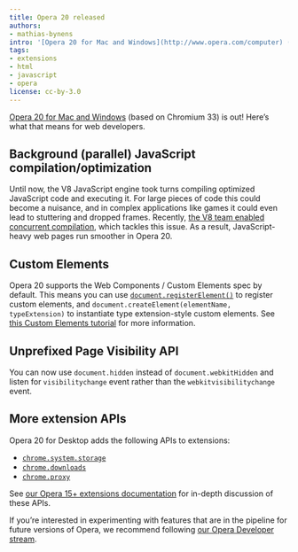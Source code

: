 ```yaml
---
title: Opera 20 released
authors:
- mathias-bynens
intro: '[Opera 20 for Mac and Windows](http://www.opera.com/computer) (based on Chromium 33) is out! Here’s what that means for web developers.'
tags:
- extensions
- html
- javascript
- opera
license: cc-by-3.0
---
```


[Opera 20 for Mac and Windows](http://www.opera.com/computer) (based on Chromium 33) is out! Here’s what that means for web developers.

## Background (parallel) JavaScript compilation/optimization

Until now, the V8 JavaScript engine took turns compiling optimized JavaScript code and executing it. For large pieces of code this could become a nuisance, and in complex applications like games it could even lead to stuttering and dropped frames. Recently, [the V8 team enabled concurrent compilation](http://blog.chromium.org/2014/02/compiling-in-background-for-smoother.html), which tackles this issue. As a result, JavaScript-heavy web pages run smoother in Opera 20.

## Custom Elements

Opera 20 supports the Web Components / Custom Elements spec by default. This means you can use [`document.registerElement()`](http://w3c.github.io/webcomponents/spec/custom/#extensions-to-document-interface-to-register) to register custom elements, and `document.createElement(elementName, typeExtension)` to instantiate type extension-style custom elements. See [this Custom Elements tutorial](http://www.html5rocks.com/en/tutorials/webcomponents/customelements/) for more information.

## Unprefixed Page Visibility API

You can now use  `document.hidden` instead of `document.webkitHidden` and listen for `visibilitychange` event rather than the `webkitvisibilitychange` event.

## More extension APIs

Opera 20 for Desktop adds the following APIs to extensions:

* [`chrome.system.storage`](http://dev.opera.com/extension-docs/system.storage.html)
* [`chrome.downloads`](http://dev.opera.com/extension-docs/downloads.html)
* [`chrome.proxy`](http://dev.opera.com/extension-docs/proxy.html)

See [our Opera 15+ extensions documentation](http://dev.opera.com/extension-docs/) for in-depth discussion of these APIs.

If you’re interested in experimenting with features that are in the pipeline for future versions of Opera, we recommend following [our Opera Developer stream](http://www.opera.com/developer).
